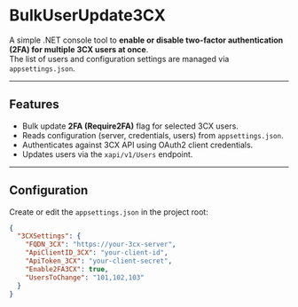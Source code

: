 # BulkUserUpdate3CX

A simple .NET console tool to **enable or disable two-factor authentication (2FA) for multiple 3CX users at once**.  
The list of users and configuration settings are managed via `appsettings.json`.

---

## Features
- Bulk update **2FA (Require2FA)** flag for selected 3CX users.
- Reads configuration (server, credentials, users) from `appsettings.json`.
- Authenticates against 3CX API using OAuth2 client credentials.
- Updates users via the `xapi/v1/Users` endpoint.

---

## Configuration

Create or edit the `appsettings.json` in the project root:

```json
{
  "3CXSettings": {
    "FQDN_3CX": "https://your-3cx-server",
    "ApiClientID_3CX": "your-client-id",
    "ApiToken_3CX": "your-client-secret",
    "Enable2FA3CX": true,
    "UsersToChange": "101,102,103"
  }
}

